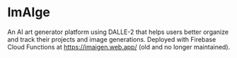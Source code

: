 # ImAIge

An AI art generator platform using DALLE-2 that helps users better organize and track their
projects and image generations. Deployed with Firebase Cloud Functions at https://imaigen.web.app/ (old and no longer maintained). 
